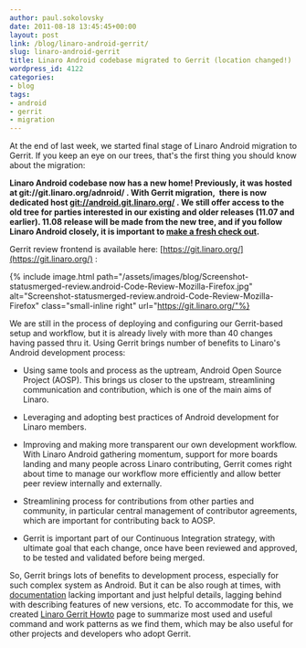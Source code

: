```yaml
---
author: paul.sokolovsky
date: 2011-08-18 13:45:45+00:00
layout: post
link: /blog/linaro-android-gerrit/
slug: linaro-android-gerrit
title: Linaro Android codebase migrated to Gerrit (location changed!)
wordpress_id: 4122
categories:
- blog
tags:
- android
- gerrit
- migration
---
```


At the end of last week, we started final stage of Linaro Android migration to Gerrit. If you keep an eye on our trees, that's the first thing you should know about the migration:

**Linaro Android codebase now has a new home! Previously, it was hosted at git://git.linaro.org/adnroid/ . With Gerrit migration,  there is now dedicated host [git://android.git.linaro.org/](http://android.git.linaro.org) . We still offer access to the old tree for parties interested in our existing and older releases (11.07 and earlier). 11.08 release will be made from the new tree, and if you follow Linaro Android closely, it is important to [make a fresh check out](https://wiki-archive.linaro.org/Platform/Android/GetSource).**

Gerrit review frontend is available here: [https://git.linaro.org/](https://git.linaro.org/) :

{% include image.html path="/assets/images/blog/Screenshot-statusmerged-review.android-Code-Review-Mozilla-Firefox.jpg" alt="Screenshot-statusmerged-review.android-Code-Review-Mozilla-Firefox" class="small-inline right" url="https://git.linaro.org/"%}

We are still in the process of deploying and configuring our Gerrit-based setup and workflow, but it is already lively with more than 40 changes having passed thru it. Using Gerrit brings number of benefits to Linaro's Android development process:

  * Using same tools and process as the uptream, Android Open Source Project (AOSP). This brings us closer to the upstream, streamlining communication and contribution, which is one of the main aims of Linaro.


  * Leveraging and adopting best practices of Android development for Linaro members.


  * Improving and making more transparent our own development workflow. With Linaro Android gathering momentum, support for more boards landing and many people across Linaro contributing, Gerrit comes right about time to manage our workflow more efficiently and allow better peer review internally and externally.


  * Streamlining process for contributions from other parties and community, in particular central management of contributor agreements, which are important for contributing back to AOSP.


  * Gerrit is important part of our Continuous Integration strategy, with ultimate goal that each change, once have been reviewed and approved, to be tested and validated before being merged.


So, Gerrit brings lots of benefits to development process, especially for such complex system as Android. But it can be also rough at times, with [documentation](https://gerrit-documentation.storage.googleapis.com/Documentation/2.2.1/index.html#_resources) lacking important and just helpful details, lagging behind with describing features of new versions, etc. To accommodate for this, we created [Linaro Gerrit Howto](https://wiki-archive.linaro.org/Platform/Android/Gerrit) page to summarize most used and useful command and work patterns as we find them, which may be also useful for other projects and developers who adopt Gerrit.
